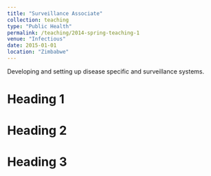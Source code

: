 ```yaml
---
title: "Surveillance Associate"
collection: teaching
type: "Public Health"
permalink: /teaching/2014-spring-teaching-1
venue: "Infectious"
date: 2015-01-01
location: "Zimbabwe"
---
```


Developing and setting up disease specific and surveillance systems.

Heading 1
======

Heading 2
======

Heading 3
======
